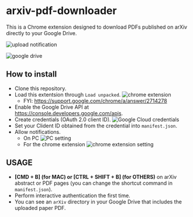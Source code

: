 # arxiv-pdf-downloader

This is a Chrome extension designed to download PDFs published on arXiv directly to your Google Drive.

![upload notification](https://imgur.com/kuUj1eX.png)

![google drive](https://imgur.com/70wp72e.png)

## How to install
- Clone this repository.
- Load this extentsion through `Load unpacked`.
  ![chrome extension](https://imgur.com/GIaa4bi.png)
  - FYI: https://support.google.com/chrome/a/answer/2714278
- Enable the Google Drive API at https://console.developers.google.com/apis.
- Create credentials (OAuth 2.0 client ID).
  ![Google Cloud credentials](https://imgur.com/xqVtmCM.png)
- Set your Clident ID obtained from the credential into `manifest.json`.
- Allow notifications.
  - On PC
    ![PC setting](https://imgur.com/gDlX2JV.png)
  - For the chrome extension
    ![chrome extension setting](https://imgur.com/U217UbL.png)

## USAGE
- **[CMD + B] (for MAC) or [CTRL + SHIFT + B] (for OTHERS)** on arXiv abstract or PDF pages (you can change the shortcut command in `manifest.json`).
- Perform interactive authentication the first time.
- You can see an `arXiv` directory in your Google Drive that includes the uploaded paper PDF.
